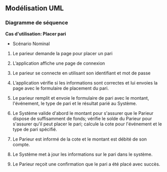 ## Modélisation UML

### Diagramme de séquence
**Cas d'utilisation: Placer pari**
- Scénario Nominal
1. Le parieur demande la page pour placer un pari
2. L’application affiche une page de connexion
3. Le parieur se connecte en utilisant son identifiant et mot de passe
4. L’application vérifie si les informations sont correctes et lui envoies la  page avec le formulaire de placement du pari.
5. Le parieur remplit et envoie le formulaire de pari avec le montant, l'événement, le type de pari et le résultat parié au Système.
6. Le Système valide d'abord le montant pour s'assurer que le Parieur dispose de suffisamment de fonds; vérifie le solde du Parieur pour s'assurer qu'il peut placer le pari; calcule la cote pour l'événement et le type de pari spécifié.

7. Le Parieur est informé de la cote et le montant est débité de son compte.
8. Le Système met à jour les informations sur le pari dans le système.
9. Le Parieur reçoit une confirmation que le pari a été placé avec succès.
